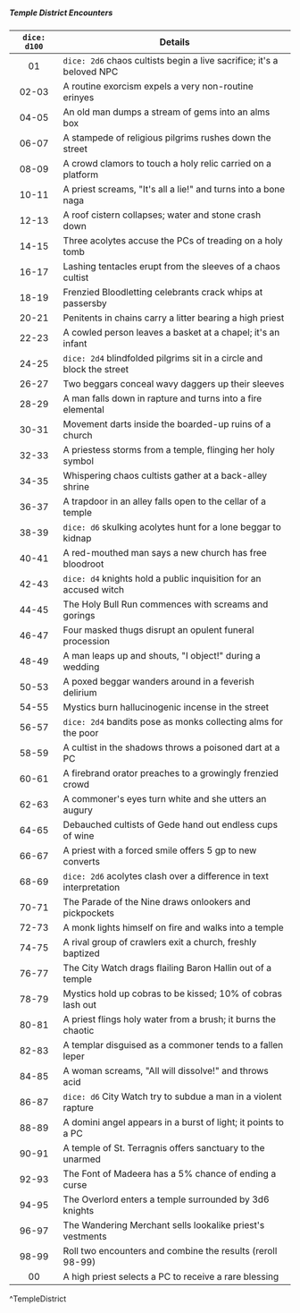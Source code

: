 ##### Temple District Encounters
| `dice: d100` | **Details**                                                           |
|:------------:| --------------------------------------------------------------------- |
|      01      | `dice: 2d6` chaos cultists begin a live sacrifice; it's a beloved NPC |
|    02-03     | A routine exorcism expels a very non-routine erinyes                  |
|    04-05     | An old man dumps a stream of gems into an alms box                    |
|    06-07     | A stampede of religious pilgrims rushes down the street               |
|    08-09     | A crowd clamors to touch a holy relic carried on a platform           |
|    10-11     | A priest screams, "It's all a lie!" and turns into a bone naga        |
|    12-13     | A roof cistern collapses; water and stone crash down                  |
|    14-15     | Three acolytes accuse the PCs of treading on a holy tomb              |
|    16-17     | Lashing tentacles erupt from the sleeves of a chaos cultist           |
|    18-19     | Frenzied Bloodletting celebrants crack whips at passersby             |
|    20-21     | Penitents in chains carry a litter bearing a high priest              |
|    22-23     | A cowled person leaves a basket at a chapel; it's an infant           |
|    24-25     | `dice: 2d4` blindfolded pilgrims sit in a circle and block the street |
|    26-27     | Two beggars conceal wavy daggers up their sleeves                     |
|    28-29     | A man falls down in rapture and turns into a fire elemental           |
|    30-31     | Movement darts inside the boarded-up ruins of a church                |
|    32-33     | A priestess storms from a temple, flinging her holy symbol            |
|    34-35     | Whispering chaos cultists gather at a back-alley shrine               |
|    36-37     | A trapdoor in an alley falls open to the cellar of a temple           |
|    38-39     | `dice: d6` skulking acolytes hunt for a lone beggar to kidnap         |
|    40-41     | A red-mouthed man says a new church has free bloodroot                |
|    42-43     | `dice: d4` knights hold a public inquisition for an accused witch     |
|    44-45     | The Holy Bull Run commences with screams and gorings                  |
|    46-47     | Four masked thugs disrupt an opulent funeral procession               |
|    48-49     | A man leaps up and shouts, "I object!" during a wedding               |
|    50-53     | A poxed beggar wanders around in a feverish delirium                  |
|    54-55     | Mystics burn hallucinogenic incense in the street                     |
|    56-57     | `dice: 2d4` bandits pose as monks collecting alms for the poor        |
|    58-59     | A cultist in the shadows throws a poisoned dart at a PC               |
|    60-61     | A firebrand orator preaches to a growingly frenzied crowd             |
|    62-63     | A commoner's eyes turn white and she utters an augury                 |
|    64-65     | Debauched cultists of Gede hand out endless cups of wine              |
|    66-67     | A priest with a forced smile offers 5 gp to new converts              |
|    68-69     | `dice: 2d6` acolytes clash over a difference in text interpretation   |
|    70-71     | The Parade of the Nine draws onlookers and pickpockets                |
|    72-73     | A monk lights himself on fire and walks into a temple                 |
|    74-75     | A rival group of crawlers exit a church, freshly baptized             |
|    76-77     | The City Watch drags flailing Baron Hallin out of a temple            |
|    78-79     | Mystics hold up cobras to be kissed; 10% of cobras lash out           |
|    80-81     | A priest flings holy water from a brush; it burns the chaotic         |
|    82-83     | A templar disguised as a commoner tends to a fallen leper             |
|    84-85     | A woman screams, "All will dissolve!" and throws acid                 |
|    86-87     | `dice: d6` City Watch try to subdue a man in a violent rapture        |
|    88-89     | A domini angel appears in a burst of light; it points to a PC         |
|    90-91     | A temple of St. Terragnis offers sanctuary to the unarmed             |
|    92-93     | The Font of Madeera has a 5% chance of ending a curse                 |
|    94-95     | The Overlord enters a temple surrounded by 3d6 knights                |
|    96-97     | The Wandering Merchant sells lookalike priest's vestments             |
|    98-99     | Roll two encounters and combine the results (reroll 98-99)            |
|      00      | A high priest selects a PC to receive a rare blessing                 |
^TempleDistrict